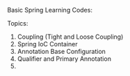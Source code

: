 
Basic Spring Learning Codes:

Topics:
1. Coupling (Tight and Loose Coupling)
2. Spring IoC Container
3. Annotation Base Configuration
4. Qualifier and Primary Annotation
5. 
